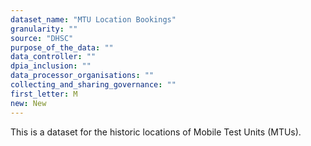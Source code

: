 ```yaml
---
dataset_name: "MTU Location Bookings"
granularity: ""
source: "DHSC"
purpose_of_the_data: ""
data_controller: ""
dpia_inclusion: ""
data_processor_organisations: ""
collecting_and_sharing_governance: ""
first_letter: M
new: New
---
```

This is a dataset for the historic locations of Mobile Test Units (MTUs).
